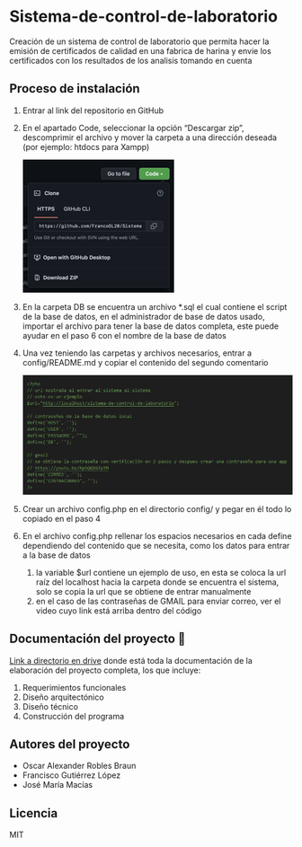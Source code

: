 # Sistema-de-control-de-laboratorio

Creación de un sistema de control de laboratorio que permita hacer la emisión de certificados de calidad en una fabrica de harina y envie los certificados con los resultados de los analisis tomando en cuenta

## Proceso de instalación

1. Entrar al link del repositorio en GitHub
2. En el apartado Code, seleccionar la opción “Descargar zip”, descomprimir el archivo y mover la carpeta a una dirección deseada (por ejemplo: htdocs para Xampp)

    ![Descarga de GitHub](img/readme/instalacion1.png)
3. En la carpeta DB se encuentra un archivo *.sql el cual contiene el script de la base de datos, en el administrador de base de datos usado, importar el archivo para tener la base de datos completa, este puede ayudar en el paso 6 con el nombre de la base de datos
4. Una vez teniendo las carpetas y archivos necesarios, entrar a config/README.md y copiar el contenido del segundo comentario

    ![Información del config](img/readme/instalacion2.png)
5. Crear un archivo config.php en el directorio config/ y pegar en él todo lo copiado en el paso 4
6. En el archivo config.php rellenar los espacios necesarios en cada define dependiendo del contenido que se necesita, como los datos para entrar a la base de datos
   1. la variable $url contiene un ejemplo de uso, en esta se coloca la url raíz del localhost hacia la carpeta donde se encuentra el sistema, solo se copia la url que se obtiene de entrar manualmente
   2. en el caso de las contraseñas de GMAIL para enviar correo, ver el video cuyo link está arriba dentro del código

## Documentación del proyecto 📖

[Link a directorio en drive](https://drive.google.com/drive/folders/1EBjgUyODvWZC-7yEsDODKz5nqm2O_V1_?usp=sharing) donde está toda la documentación de la elaboración del proyecto completa, los que incluye:

1. Requerimientos funcionales
2. Diseño arquitectónico
3. Diseño técnico
4. Construcción del programa

## Autores del proyecto

- Oscar Alexander Robles Braun
- Francisco Gutiérrez López
- José María Macías

## Licencia

MIT
